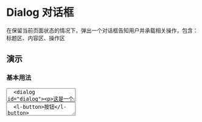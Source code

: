 # Dialog 对话框

在保留当前页面状态的情况下，弹出一个对话框告知用户并承载相关操作，包含：标题区、内容区、操作区

## 演示

<script setup>
  import { $one, on, off } from 'ph-utils/dom';
  import { onMounted, nextTick } from 'vue';
  import Dialog from '../../src/components/dialog'

  let dialog;
  onMounted(() => {
    nextTick(() => {
      if (!import.meta.env.SSR) {
        dialog = Dialog({ el: '#dialog' });
        dialog.open();
      }
    })
  });
</script>

### 基本用法

<ClientOnly>
<l-code-preview>
<textarea lang="html">
  <dialog id="dialog"><p>这是一个对话框示例。</p></dialog>
</textarea>
<div class="source">
<textarea lang="html">
  <l-button>按钮</l-button>
</textarea>
</div>
</l-code-preview>
</ClientOnly>
